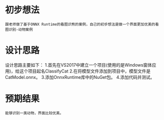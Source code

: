 # 初步想法
    跟老师做了基于ONNX Runtime的看图识熊的案例，自己的初步想法是做一个界面更加优美的看图识别-动物案例

# 设计思路
设计思路主要如下：
  1.首先在VS2017中建立一个项目(使用的是Windows窗体应用)，给这个项目起名ClassifyCat
  2.在将模型文件添加到项目中，模型文件是CatModel.onnx。
  3.添加OnnxRuntime库中的NuGet包。
  4.添加代码并测试。

# 预期结果
    能够识别一类动物，界面比较优美。